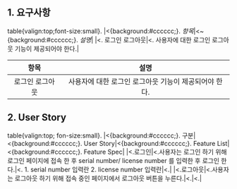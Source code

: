 ## 1. 요구사항

table{valign:top;font-size:small}.
|<{background:#cccccc;}. *항목*|<~{background:#cccccc;}. *설명*|
|<. 로그인 로그아웃|<. 사용자에 대한 로그인 로그아웃 기능이 제공되어야 한다.|

|항목|설명|
|:---:|:---:|
|로그인 로그아웃| 사용자에 대한 로그인 로그아웃 기능이 제공되어야 한다.|

## 2. User Story

table{valign:top; fon-size:small}.
|<{background:#cccccc;}. 구분|<{background:#cccccc;}. User Story|<{background:#cccccc;}. Feature List|<{background:#cccccc;}. Feature Spec|
|<.로그인|<.사용자는 로그인 하기 위해 로그인 페이지에 접속 한 후 serial number/ license number 를 입력한 후 로그인 한다.|<. 1. serial number 입력란
2. license number 입력란|<.|
|<.로그아웃|<.사용자는 로그아웃 하기 위해 접속 중인 페이지에서 로그아웃 버튼을 누른다.|<.|<.|

